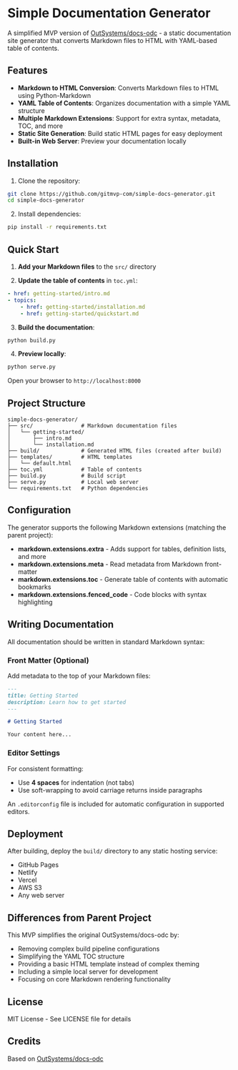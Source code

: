 # Simple Documentation Generator

A simplified MVP version of [OutSystems/docs-odc](https://github.com/OutSystems/docs-odc) - a static documentation site generator that converts Markdown files to HTML with YAML-based table of contents.

## Features

- **Markdown to HTML Conversion**: Converts Markdown files to HTML using Python-Markdown
- **YAML Table of Contents**: Organizes documentation with a simple YAML structure
- **Multiple Markdown Extensions**: Support for extra syntax, metadata, TOC, and more
- **Static Site Generation**: Build static HTML pages for easy deployment
- **Built-in Web Server**: Preview your documentation locally

## Installation

1. Clone the repository:
```bash
git clone https://github.com/gitmvp-com/simple-docs-generator.git
cd simple-docs-generator
```

2. Install dependencies:
```bash
pip install -r requirements.txt
```

## Quick Start

1. **Add your Markdown files** to the `src/` directory

2. **Update the table of contents** in `toc.yml`:
```yaml
- href: getting-started/intro.md
- topics:
    - href: getting-started/installation.md
    - href: getting-started/quickstart.md
```

3. **Build the documentation**:
```bash
python build.py
```

4. **Preview locally**:
```bash
python serve.py
```

Open your browser to `http://localhost:8000`

## Project Structure

```
simple-docs-generator/
├── src/               # Markdown documentation files
│   └── getting-started/
│       ├── intro.md
│       └── installation.md
├── build/             # Generated HTML files (created after build)
├── templates/         # HTML templates
│   └── default.html
├── toc.yml            # Table of contents
├── build.py           # Build script
├── serve.py           # Local web server
└── requirements.txt   # Python dependencies
```

## Configuration

The generator supports the following Markdown extensions (matching the parent project):

- **markdown.extensions.extra** - Adds support for tables, definition lists, and more
- **markdown.extensions.meta** - Read metadata from Markdown front-matter
- **markdown.extensions.toc** - Generate table of contents with automatic bookmarks
- **markdown.extensions.fenced_code** - Code blocks with syntax highlighting

## Writing Documentation

All documentation should be written in standard Markdown syntax:

### Front Matter (Optional)

Add metadata to the top of your Markdown files:

```markdown
---
title: Getting Started
description: Learn how to get started
---

# Getting Started

Your content here...
```

### Editor Settings

For consistent formatting:
- Use **4 spaces** for indentation (not tabs)
- Use soft-wrapping to avoid carriage returns inside paragraphs

An `.editorconfig` file is included for automatic configuration in supported editors.

## Deployment

After building, deploy the `build/` directory to any static hosting service:

- GitHub Pages
- Netlify
- Vercel
- AWS S3
- Any web server

## Differences from Parent Project

This MVP simplifies the original OutSystems/docs-odc by:

- Removing complex build pipeline configurations
- Simplifying the YAML TOC structure
- Providing a basic HTML template instead of complex theming
- Including a simple local server for development
- Focusing on core Markdown rendering functionality

## License

MIT License - See LICENSE file for details

## Credits

Based on [OutSystems/docs-odc](https://github.com/OutSystems/docs-odc)
